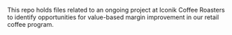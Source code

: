 This repo holds files related to an ongoing project at Iconik Coffee Roasters to identify opportunities for value-based margin improvement in our retail coffee program.
